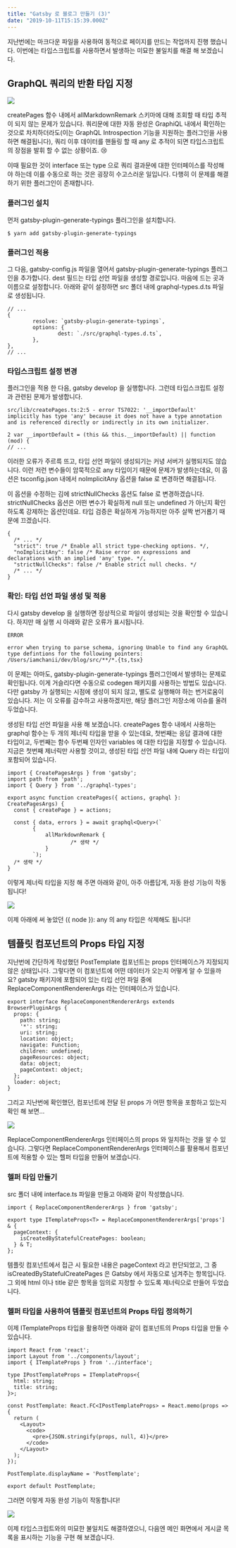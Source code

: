 ```yaml
---
title: "Gatsby 로 블로그 만들기 (3)"
date: "2019-10-11T15:15:39.000Z"
---
```


지난번에는 마크다운 파일을 사용하여 동적으로 페이지를 만드는 작업까지 진행 했습니다. 이번에는 타입스크립트를 사용하면서 발생하는 미묘한 불일치를 해결 해 보겠습니다.

## GraphQL 쿼리의 반환 타입 지정

![](203b342c-f156-4f00-9427-5e0a913542c0_use-typescript-but-any.png)

createPages 함수 내에서 allMarkdownRemark 스키마에 대해 조회할 때 타입 추적이 되지 않는 문제가 있습니다. 쿼리문에 대한 자동 완성은 GraphiQL 내에서 확인하는 것으로 차치하더라도(이는 GraphQL Introspection 기능을 지원하는 플러그인을 사용하면 해결됩니다), 쿼리 이후 데이터를 핸들링 할 때 any 로 추적이 되면 타입스크립트의 장점을 발휘 할 수 없는 상황이죠. 😢

이때 필요한 것이 interface 또는 type 으로 쿼리 결과문에 대한 인터페이스를 작성해야 하는데 이를 수동으로 하는 것은 굉장히 수고스러운 일입니다. 다행히 이 문제를 해결하기 위한 플러그인이 존재합니다.

### 플러그인 설치

먼저 gatsby-plugin-generate-typings 플러그인을 설치합니다.

```
$ yarn add gatsby-plugin-generate-typings
```

### 플러그인 적용

그 다음, gatsby-config.js 파일을 열어서 gatsby-plugin-generate-typings 플러그인을 추가합니다. dest 필드는 타입 선언 파일을 생성할 경로입니다. 마음에 드는 곳과 이름으로 설정합니다. 아래와 같이 설정하면 src 폴더 내에 graphql-types.d.ts 파일로 생성됩니다.

```
// ...
{
        resolve: `gatsby-plugin-generate-typings`,
        options: {
                dest: `./src/graphql-types.d.ts`,
        },
},
// ...
```

### 타입스크립트 설정 변경

플러그인을 적용 한 다음, gatsby develop 을 실행합니다. 그런데 타입스크립트 설정과 관련된 문제가 발생합니다.

```
src/lib/createPages.ts:2:5 - error TS7022: '__importDefault' implicitly has type 'any' because it does not have a type annotation and is referenced directly or indirectly in its own initializer.

2 var __importDefault = (this && this.__importDefault) || function (mod) {
// ...
```

이러한 오류가 주르륵 뜨고, 타입 선언 파일이 생성되기는 커녕 서버가 실행되지도 않습니다. 이런 저런 변수들이 암묵적으로 any 타입이기 때문에 문제가 발생하는데요, 이 옵션은 tsconfig.json 내에서 noImplicitAny 옵션을 false 로 변경하면 해결됩니다.

이 옵션을 수정하는 김에 strictNullChecks 옵션도 false 로 변경하겠습니다. strictNullChecks 옵션은 어떤 변수가 확실하게 null 또는 undefined 가 아닌지 확인하도록 강제하는 옵션인데요. 타입 검증은 확실하게 가능하지만 아주 살짝 번거롭기 때문에 끄겠습니다.

```
{
  /* ... */
  "strict": true /* Enable all strict type-checking options. */,
  "noImplicitAny": false /* Raise error on expressions and declarations with an implied 'any' type. */,
  "strictNullChecks": false /* Enable strict null checks. */
  /* ... */
}
```

### 확인: 타입 선언 파일 생성 및 적용

다시 gatsby develop 을 실행하면 정상적으로 파일이 생성되는 것을 확인할 수 있습니다. 하지만 매 실행 시 아래와 같은 오류가 표시됩니다.

```
ERROR

error when trying to parse schema, ignoring Unable to find any GraphQL type defintions for the following pointers: /Users/iamchanii/dev/blog/src/**/*.{ts,tsx}
```

이 문제는 아마도, gatsby-plugin-generate-typings 플러그인에서 발생하는 문제로 확인됩니다. 이게 거슬리다면 수동으로 codegen 패키지를 사용하는 방법도 있습니다. 다만 gatsby 가 실행되는 시점에 생성이 되지 않고, 별도로 실행해야 하는 번거로움이 있습니다. 저는 이 오류를 감수하고 사용하겠지만, 해당 플러그인 저장소에 이슈를 올려두었습니다.

생성된 타입 선언 파일을 사용 해 보겠습니다. createPages 함수 내에서 사용하는 graphql 함수는 두 개의 제너릭 타입을 받을 수 있는데요, 첫번째는 응답 결과에 대한 타입이고, 두번째는 함수 두번째 인자인 variables 에 대한 타입을 지정할 수 있습니다. 지금은 첫번째 제너릭만 사용할 것이고, 생성된 타입 선언 파일 내에 Query 라는 타입이 포함되어 있습니다.

```
import { CreatePagesArgs } from 'gatsby';
import path from 'path';
import { Query } from '../graphql-types';

export async function createPages({ actions, graphql }: CreatePagesArgs) {
  const { createPage } = actions;

  const { data, errors } = await graphql<Query>(`
        {
            allMarkdownRemark {
                    /* 생략 */
            }
        `);
  /* 생략 */
}
```

이렇게 제너릭 타입을 지정 해 주면 아래와 같이, 아주 아름답게, 자동 완성 기능이 작동됩니다!

![](b93ae81d-d79b-432b-bb2a-2d95b108a268_intellisense-working.gif)

이제 아래에 써 놓았던 ({ node }): any 의 any 타입은 삭제해도 됩니다!

## 템플릿 컴포넌트의 Props 타입 지정

지난번에 간단하게 작성했던 PostTemplate 컴포넌트는 props 인터페이스가 지정되지 않은 상태입니다. 그렇다면 이 컴포넌트에 어떤 데이터가 오는지 어떻게 알 수 있을까요? gatsby 패키지에 포함되어 있는 타입 선언 파일 중에 ReplaceComponentRendererArgs 라는 인터페이스가 있습니다.

```
export interface ReplaceComponentRendererArgs extends BrowserPluginArgs {
  props: {
    path: string;
    '*': string;
    uri: string;
    location: object;
    navigate: Function;
    children: undefined;
    pageResources: object;
    data: object;
    pageContext: object;
  };
  loader: object;
}
```

그리고 지난번에 확인했던, 컴포넌트에 전달 된 props 가 어떤 항목을 포함하고 있는지 확인 해 보면...

![](0d1f7a90-ed0c-4852-97b8-b940b278a622_props-of-post-template.png)

ReplaceComponentRendererArgs 인터페이스의 props 와 일치하는 것을 알 수 있습니다. 그렇다면 ReplaceComponentRendererArgs 인터페이스를 활용해서 컴포넌트에 적용할 수 있는 헬퍼 타입을 만들어 보겠습니다.

### 헬퍼 타입 만들기

src 폴더 내에 interface.ts 파일을 만들고 아래와 같이 작성했습니다.

```
import { ReplaceComponentRendererArgs } from 'gatsby';

export type ITemplateProps<T> = ReplaceComponentRendererArgs['props'] & {
  pageContext: {
    isCreatedByStatefulCreatePages: boolean;
  } & T;
};
```

템플릿 컴포넌트에서 접근 시 필요한 내용은 pageContext 라고 판단되었고, 그 중 isCreatedByStatefulCreatePages 은 Gatsby 에서 자동으로 넘겨주는 항목입니다. 그 외에 html 이나 title 같은 항목을 임의로 지정할 수 있도록 제너릭으로 만들어 두었습니다.

### 헬퍼 타입을 사용하여 템플릿 컴포넌트의 Props 타입 정의하기

이제 ITemplateProps 타입을 활용하면 아래와 같이 컴포넌트의 Props 타입을 만들 수 있습니다.

```
import React from 'react';
import Layout from '../components/layout';
import { ITemplateProps } from '../interface';

type IPostTemplateProps = ITemplateProps<{
  html: string;
  title: string;
}>;

const PostTemplate: React.FC<IPostTemplateProps> = React.memo(props => {
  return (
    <Layout>
      <code>
        <pre>{JSON.stringify(props, null, 4)}</pre>
      </code>
    </Layout>
  );
});

PostTemplate.displayName = 'PostTemplate';

export default PostTemplate;
```

그러면 이렇게 자동 완성 기능이 작동합니다!

![](d2575e11-b505-452b-9728-fdd3a9d11a17_intellisense-for-post-template.gif)

이제 타입스크립트와의 미묘한 불일치도 해결하였으니, 다음엔 메인 화면에서 게시글 목록을 표시하는 기능을 구현 해 보겠습니다.
